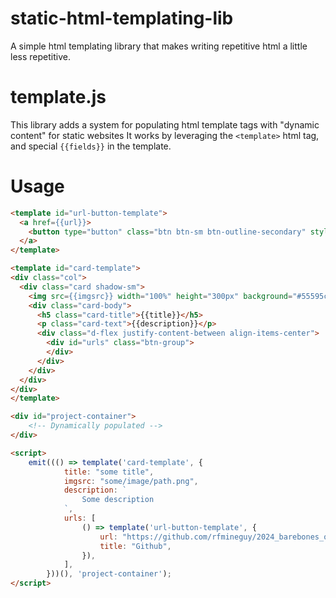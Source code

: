 # static-html-templating-lib
A simple html templating library that makes writing repetitive html a little less repetitive.

# template.js
This library adds a system for populating html template tags with "dynamic content" for static websites
It works by leveraging the `<template>` html tag, and special `{{fields}}` in the template.

# Usage
```html
<template id="url-button-template">
  <a href={{url}}>
    <button type="button" class="btn btn-sm btn-outline-secondary" style="margin-right: 1rem">{{title}}</button>
  </a>
</template>

<template id="card-template">
<div class="col">
  <div class="card shadow-sm">
    <img src={{imgsrc}} width="100%" height="300px" background="#55595c" color="#eceeef" class="card-img-top" text="Thumbnail" style="padding:1rem; object-fit: contain">
    <div class="card-body">
      <h5 class="card-title">{{title}}</h5>
      <p class="card-text">{{description}}</p>
      <div class="d-flex justify-content-between align-items-center">
        <div id="urls" class="btn-group">
        </div>
      </div>
    </div>
  </div>
</div>
</template>

<div id="project-container">
    <!-- Dynamically populated -->
</div>
```

```html
<script>
    emit((() => template('card-template', {
            title: "some title",
            imgsrc: "some/image/path.png",
            description: `
                Some description
            `,
            urls: [
                () => template('url-button-template', {
                    url: "https://github.com/rfmineguy/2024_barebones_os",
                    title: "Github",
                }),
            ],
        }))(), 'project-container');
</script>
```
